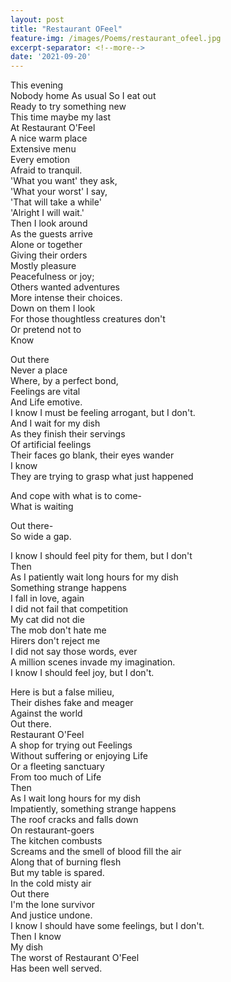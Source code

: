 ```yaml
---
layout: post
title: "Restaurant OFeel"
feature-img: /images/Poems/restaurant_ofeel.jpg
excerpt-separator: <!--more-->
date: '2021-09-20'
---
```

This evening   
Nobody home 
As usual
So I eat out  
Ready to try something new   
This time maybe my last   
At Restaurant O'Feel  
A nice warm place  
Extensive menu  
Every emotion  
Afraid to tranquil.  
'What you want' they ask,  
'What your worst' I say,  
'That will take a while'  
'Alright I will wait.'  
Then I look around  
As the guests arrive  
Alone or together  
Giving their orders  
Mostly pleasure  
Peacefulness or joy;  
Others wanted adventures  
More intense their choices.  
Down on them I look  
For those thoughtless creatures don't  
Or pretend not to  
Know  

Out there  
Never a place  
Where, by a perfect bond,  
Feelings are vital  
And Life emotive.  
I know I must be feeling arrogant, but I don't.  
And I wait for my dish  
As they finish their servings  
Of artificial feelings  
Their faces go blank, their eyes wander   
I know  
They are trying to grasp what just happened  

And cope with what is to come-  
What is waiting  

Out there-  
So wide a gap.

I know I should feel pity for them, but I don't  
Then  
As I patiently wait long hours for my dish  
Something strange happens  
I fall in love, again  
I did not fail that competition  
My cat did not die  
The mob don't hate me  
Hirers don't reject me  
I did not say those words, ever  
A million scenes invade my imagination.  
I know I should feel joy, but I don't.  

Here is but a false milieu,  
Their dishes fake and meager  
Against the world  
Out there.  
Restaurant O'Feel  
A shop for trying out Feelings  
Without suffering or enjoying Life  
Or a fleeting sanctuary  
From too much of Life  
Then  
As I wait long hours for my dish  
Impatiently, something strange happens  
The roof cracks and falls down  
On restaurant-goers  
The kitchen combusts  
Screams and the smell of blood fill the air  
Along that of burning flesh  
But my table is spared.  
In the cold misty air  
Out there  
I'm the lone survivor  
And justice undone.  
I know I should have some feelings, but I don't.  
Then I know  
My dish  
The worst of Restaurant O'Feel  
Has been well served.  
